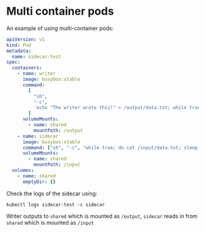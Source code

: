 # Multi container pods

An example of using multi-container pods:

```yaml
apiVersion: v1
kind: Pod
metadata:
  name: sidecar-test
spec:
  containers:
    - name: writer
      image: busybox:stable
      command:
        [
          "sh",
          "-c",
          'echo "The writer wrote this!" > /output/data.txt; while true; do sleep 5; done',
        ]
      volumeMounts:
        - name: shared
          mountPath: /output
    - name: sidecar
      image: busybox:stable
      command: ["sh", "-c", "while true; do cat /input/data.txt; sleep 5; done"]
      volumeMounts:
        - name: shared
          mountPath: /input
  volumes:
    - name: shared
      emptyDir: {}
```

Check the logs of the sidecar using:
```
kubectl logs sidecar-test -c sidecar
```

Writer outputs to `shared` which is mounted as `/output`, `sidecar` reads in from `shared` which is mounted as `/input`

